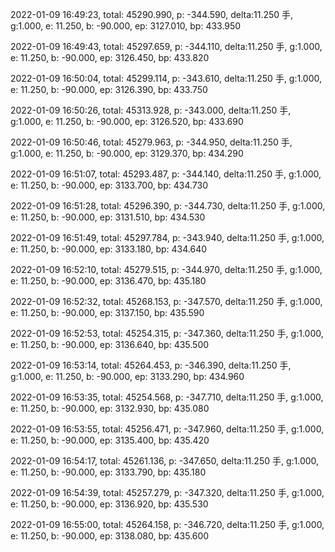 2022-01-09 16:49:23, total: 45290.990, p: -344.590, delta:11.250 手, g:1.000, e: 11.250, b: -90.000, ep: 3127.010, bp: 433.950

2022-01-09 16:49:43, total: 45297.659, p: -344.110, delta:11.250 手, g:1.000, e: 11.250, b: -90.000, ep: 3126.450, bp: 433.820

2022-01-09 16:50:04, total: 45299.114, p: -343.610, delta:11.250 手, g:1.000, e: 11.250, b: -90.000, ep: 3126.390, bp: 433.750

2022-01-09 16:50:26, total: 45313.928, p: -343.000, delta:11.250 手, g:1.000, e: 11.250, b: -90.000, ep: 3126.520, bp: 433.690

2022-01-09 16:50:46, total: 45279.963, p: -344.950, delta:11.250 手, g:1.000, e: 11.250, b: -90.000, ep: 3129.370, bp: 434.290

2022-01-09 16:51:07, total: 45293.487, p: -344.140, delta:11.250 手, g:1.000, e: 11.250, b: -90.000, ep: 3133.700, bp: 434.730

2022-01-09 16:51:28, total: 45296.390, p: -344.730, delta:11.250 手, g:1.000, e: 11.250, b: -90.000, ep: 3131.510, bp: 434.530

2022-01-09 16:51:49, total: 45297.784, p: -343.940, delta:11.250 手, g:1.000, e: 11.250, b: -90.000, ep: 3133.180, bp: 434.640

2022-01-09 16:52:10, total: 45279.515, p: -344.970, delta:11.250 手, g:1.000, e: 11.250, b: -90.000, ep: 3136.470, bp: 435.180

2022-01-09 16:52:32, total: 45268.153, p: -347.570, delta:11.250 手, g:1.000, e: 11.250, b: -90.000, ep: 3137.150, bp: 435.590

2022-01-09 16:52:53, total: 45254.315, p: -347.360, delta:11.250 手, g:1.000, e: 11.250, b: -90.000, ep: 3136.640, bp: 435.500

2022-01-09 16:53:14, total: 45264.453, p: -346.390, delta:11.250 手, g:1.000, e: 11.250, b: -90.000, ep: 3133.290, bp: 434.960

2022-01-09 16:53:35, total: 45254.568, p: -347.710, delta:11.250 手, g:1.000, e: 11.250, b: -90.000, ep: 3132.930, bp: 435.080

2022-01-09 16:53:55, total: 45256.471, p: -347.960, delta:11.250 手, g:1.000, e: 11.250, b: -90.000, ep: 3135.400, bp: 435.420

2022-01-09 16:54:17, total: 45261.136, p: -347.650, delta:11.250 手, g:1.000, e: 11.250, b: -90.000, ep: 3133.790, bp: 435.180

2022-01-09 16:54:39, total: 45257.279, p: -347.320, delta:11.250 手, g:1.000, e: 11.250, b: -90.000, ep: 3136.920, bp: 435.530

2022-01-09 16:55:00, total: 45264.158, p: -346.720, delta:11.250 手, g:1.000, e: 11.250, b: -90.000, ep: 3138.080, bp: 435.600